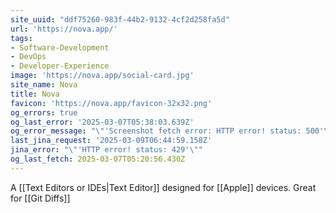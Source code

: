 ```yaml
---
site_uuid: "ddf75260-983f-44b2-9132-4cf2d258fa5d"
url: 'https://nova.app/'
tags:
- Software-Development
- DevOps
- Developer-Experience
image: 'https://nova.app/social-card.jpg'
site_name: Nova
title: Nova
favicon: 'https://nova.app/favicon-32x32.png'
og_errors: true
og_last_error: '2025-03-07T05:38:03.639Z'
og_error_message: "\"'Screenshot fetch error: HTTP error! status: 500'\""
last_jina_request: '2025-03-09T06:44:59.158Z'
jina_error: "\"'HTTP error! status: 429'\""
og_last_fetch: 2025-03-07T05:20:56.430Z
---
```


A [[Text Editors or IDEs|Text Editor]] designed for [[Apple]] devices. Great for [[Git Diffs]]

